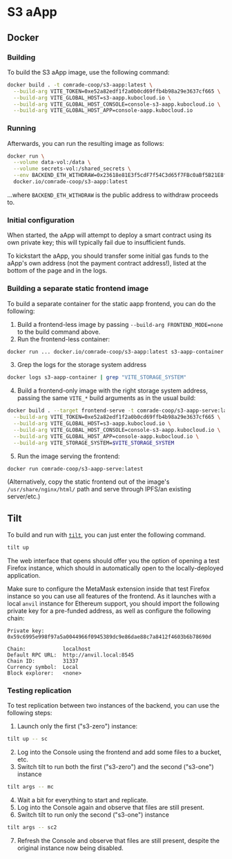 # S3 aApp


## Docker

### Building

To build the S3 aApp image, use the following command:

```bash
docker build . -t comrade-coop/s3-aapp:latest \
  --build-arg VITE_TOKEN=0xe52a82edf1f2a0b0cd69ffb4b98a29e3637cf665 \
  --build-arg VITE_GLOBAL_HOST=s3-aapp.kubocloud.io \
  --build-arg VITE_GLOBAL_HOST_CONSOLE=console-s3-aapp.kubocloud.io \
  --build-arg VITE_GLOBAL_HOST_APP=console-aapp.kubocloud.io
```

### Running

Afterwards, you can run the resulting image as follows:

```bash
docker run \
  --volume data-vol:/data \
  --volume secrets-vol:/shared_secrets \
  --env BACKEND_ETH_WITHDRAW=0x23618e81E3f5cdF7f54C3d65f7FBc0aBf5B21E8f \
  docker.io/comrade-coop/s3-aapp:latest
```

...where `BACKEND_ETH_WITHDRAW` is the public address to withdraw proceeds to.

### Initial configuration

When started, the aApp will attempt to deploy a smart contract using its own private key; this will typically fail due to insufficient funds.

To kickstart the aApp, you should transfer some initial gas funds to the aApp's own address (not the payment contract address!), listed at the bottom of the page and in the logs.

### Building a separate static frontend image

To build a separate container for the static aapp frontend, you can do the following:

1. Build a frontend-less image by passing `--build-arg FRONTEND_MODE=none` to the build command above.
2. Run the frontend-less container:
  ```bash
  docker run ... docker.io/comrade-coop/s3-aapp:latest s3-aapp-container
  ```
3. Grep the logs for the storage system address 
  ```bash
  docker logs s3-aapp-container | grep "VITE_STORAGE_SYSTEM"
  ```
4. Build a frontend-only image with the right storage system address, passing the same `VITE_*` build arguments as in the usual build:
  ```bash
  docker build . --target frontend-serve -t comrade-coop/s3-aapp-serve:latest \
    --build-arg VITE_TOKEN=0xe52a82edf1f2a0b0cd69ffb4b98a29e3637cf665 \
    --build-arg VITE_GLOBAL_HOST=s3-aapp.kubocloud.io \
    --build-arg VITE_GLOBAL_HOST_CONSOLE=console-s3-aapp.kubocloud.io \
    --build-arg VITE_GLOBAL_HOST_APP=console-aapp.kubocloud.io \
    --build-arg VITE_STORAGE_SYSTEM=$VITE_STORAGE_SYSTEM
  ```
5. Run the image serving the frontend:
  ```bash
  docker run comrade-coop/s3-aapp-serve:latest
  ```
  (Alternatively, copy the static frontend out of the image's `/usr/share/nginx/html/` path and serve through IPFS/an existing server/etc.)


## Tilt

To build and run with [`tilt`](https://tilt.dev/), you can just enter the following command.

```bash
tilt up
```

The web interface that opens should offer you the option of opening a test Firefox instance, which should in automatically open to the locally-deployed application.

Make sure to configure the MetaMask extension inside that test Firefox instance so you can use all features of the frontend. As it launches with a local `anvil` instance for Ethereum support, you should import the following private key for a pre-funded address, as well as configure the following chain:
```
Private key:      0x59c6995e998f97a5a0044966f0945389dc9e86dae88c7a8412f4603b6b78690d

Chain:            localhost
Default RPC URL:  http://anvil.local:8545
Chain ID:         31337
Currency symbol:  Local
Block explorer:   <none>
```

### Testing replication

To test replication between two instances of the backend, you can use the following steps:

1. Launch only the first ("s3-zero") instance:
  ```bash
  tilt up -- sc
  ```
2. Log into the Console using the frontend and add some files to a bucket, etc.
3. Switch tilt to run both the first ("s3-zero") and the second ("s3-one") instance
  ```bash
  tilt args -- mc
  ```
4. Wait a bit for everything to start and replicate.
5. Log into the Console again and observe that files are still present.
6. Switch tilt to run only the second ("s3-one") instance
  ```bash
  tilt args -- sc2
  ```
7. Refresh the Console and observe that files are still present, despite the original instance now being disabled.
